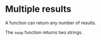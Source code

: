 # Multiple results

A function can return any number of results.

The `swap` function returns two strings.
